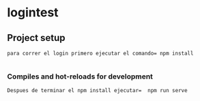 # logintest

## Project setup
```
para correr el login primero ejecutar el comando= npm install


```

### Compiles and hot-reloads for development
```
Despues de terminar el npm install ejecutar=  npm run serve

```


